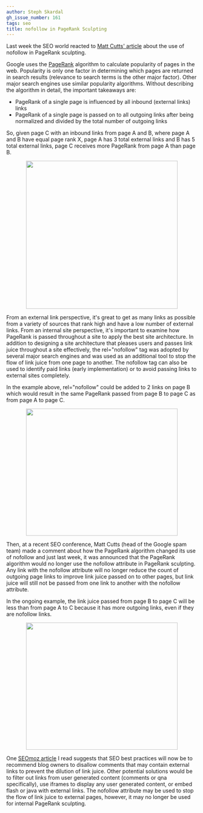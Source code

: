 ```yaml
---
author: Steph Skardal
gh_issue_number: 161
tags: seo
title: nofollow in PageRank Sculpting
---
```


Last week the SEO world reacted to [Matt Cutts' article](http://www.mattcutts.com/blog/pagerank-sculpting/) about the use of nofollow in PageRank sculpting.

Google uses the [PageRank](http://en.wikipedia.org/wiki/PageRank) algorithm to calculate popularity of pages in the web. Popularity is only one factor in determining which pages are returned in search results (relevance to search terms is the other major factor). Other major search engines use similar popularity algorithms. Without describing the algorithm in detail, the important takeaways are:

- PageRank of a single page is influenced by all inbound (external links) links
- PageRank of a single page is passed on to all outgoing links after being normalized and divided by the total number of outgoing links

So, given page C with an inbound links from page A and B, where page A and B have equal page rank X, page A has 3 total external links and B has 5 total external links, page C receives more PageRank from page A than page B.

<a href="http://1.bp.blogspot.com/_wWmWqyCEKEs/SkJx484BdLI/AAAAAAAABuY/HPa0OXDZC3c/s1600-h/pr1.png" onblur="try {parent.deselectBloggerImageGracefully();} catch(e) {}"><img alt="" border="0" id="BLOGGER_PHOTO_ID_5350964530497287346" src="/blog/2009/06/24/nofollow-in-page-rank-sculpting/image-0.png" style="display:block; margin:0px auto 10px; text-align:center;cursor:pointer; cursor:hand;width: 400px; height: 390px;"/></a>

From an external link perspective, it's great to get as many links as possible from a variety of sources that rank high and have a low number of external links. From an internal site perspective, it's important to examine how PageRank is passed throughout a site to apply the best site architecture. In addition to designing a site architecture that pleases users and passes link juice throughout a site effectively, the rel="nofollow" tag was adopted by several major search engines and was used as an additional tool to stop the flow of link juice from one page to another. The nofollow tag can also be used to identify paid links (early implementation) or to avoid passing links to external sites completely.

In the example above, rel="nofollow" could be added to 2 links on page B which would result in the same PageRank passed from page B to page C as from page A to page C.

<a href="http://1.bp.blogspot.com/_wWmWqyCEKEs/SkJx5C0oxcI/AAAAAAAABug/-WPznLcuCdI/s1600-h/pr2.png" onblur="try {parent.deselectBloggerImageGracefully();} catch(e) {}"><img alt="" border="0" id="BLOGGER_PHOTO_ID_5350964532093699522" src="/blog/2009/06/24/nofollow-in-page-rank-sculpting/image-0.png" style="display:block; margin:0px auto 10px; text-align:center;cursor:pointer; cursor:hand;width: 400px; height: 335px;"/></a>

Then, at a recent SEO conference, Matt Cutts (head of the Google spam team) made a comment about how the PageRank algorithm changed its use of nofollow and just last week, it was announced that the PageRank algorithm would no longer use the nofollow attribute in PageRank sculpting. Any link with the nofollow attribute will no longer reduce the count of outgoing page links to improve link juice passed on to other pages, but link juice will still not be passed from one link to another with the nofollow attribute.

In the ongoing example, the link juice passed from page B to page C will be less than from page A to C because it has more outgoing links, even if they are nofollow links.

<a href="http://4.bp.blogspot.com/_wWmWqyCEKEs/SkJx5Z86AuI/AAAAAAAABuo/e-bVOvB3Eik/s1600-h/pr3.png" onblur="try {parent.deselectBloggerImageGracefully();} catch(e) {}"><img alt="" border="0" id="BLOGGER_PHOTO_ID_5350964538302399202" src="/blog/2009/06/24/nofollow-in-page-rank-sculpting/image-0.png" style="display:block; margin:0px auto 10px; text-align:center;cursor:pointer; cursor:hand;width: 400px; height: 335px;"/></a>

One [SEOmoz article](http://www.seomoz.org/blog/google-says-yes-you-can-still-sculpt-pagerank-no-you-cant-do-it-with-nofollow) I read suggests that SEO best practices will now be to recommend blog owners to disallow comments that may contain external links to prevent the dilution of link juice. Other potential solutions would be to filter out links from user generated content (comments or qna specifically), use iframes to display any user generated content, or embed flash or java with external links. The nofollow attribute may be used to stop the flow of link juice to external pages, however, it may no longer be used for internal PageRank sculpting.
